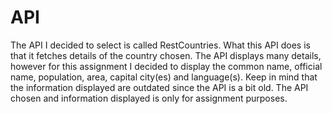 # API


The API I decided to select is called RestCountries. What this API does is that it fetches details 
of the country chosen. The API displays many details, however for this assignment I decided to 
display the common name, official name, population, area, capital city(es) and language(s).
Keep in mind that the information displayed are outdated since the API is a bit old. The API 
chosen and information displayed is only for assignment purposes.
